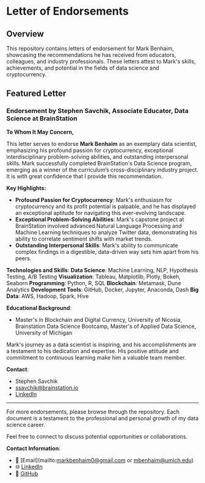 # Letter of Endorsements

## Overview
This repository contains letters of endorsement for Mark Benhaim, showcasing the recommendations he has received from educators, colleagues, and industry professionals. These letters attest to Mark's skills, achievements, and potential in the fields of data science and cryptocurrency.

## Featured Letter

### Endorsement by Stephen Savchik, Associate Educator, Data Science at BrainStation

**To Whom It May Concern,**

This letter serves to endorse **Mark Benhaim** as an exemplary data scientist, emphasizing his profound passion for cryptocurrency, exceptional interdisciplinary problem-solving abilities, and outstanding interpersonal skills. Mark successfully completed BrainStation's Data Science program, emerging as a winner of the curriculum’s cross-disciplinary industry project. It is with great confidence that I provide this recommendation.

**Key Highlights:**

- **Profound Passion for Cryptocurrency**: Mark's enthusiasm for cryptocurrency and its profit potential is palpable, and he has displayed an exceptional aptitude for navigating this ever-evolving landscape.
- **Exceptional Problem-Solving Abilities**: Mark's capstone project at BrainStation involved advanced Natural Language Processing and Machine Learning techniques to analyze Twitter data, demonstrating his ability to correlate sentiment shifts with market trends.
- **Outstanding Interpersonal Skills**: Mark's ability to communicate complex findings in a digestible, data-driven way sets him apart from his peers.

**Technologies and Skills**:
  **Data Science**: Machine Learning, NLP, Hypothesis Testing, A/B Testing
  **Visualization**: Tableau, Matplotlib, Plotly, Bokeh, Seaborn
  **Programming**: Python, R, SQL
  **Blockchain**: Metamask, Dune Analytics
  **Development Tools**: GitHub, Docker, Jupyter, Anaconda, Dash
  **Big Data**: AWS, Hadoop, Spark, Hive

**Educational Background**:
- Master's in Blockchain and Digital Currency, University of Nicosia, Brainstation Data Science Bootcamp, Master's of Applied Data Science, University of Michigan

Mark's journey as a data scientist is inspiring, and his accomplishments are a testament to his dedication and expertise. His positive attitude and commitment to continuous learning make him a valuable team member.

**Contact**:
- Stephen Savchik
- ssavchik@brainstation.io
- [LinkedIn](https://www.linkedin.com/in/stephensavchik/)

---

For more endorsements, please browse through the repository. Each document is a testament to the professional and personal growth of my data science career.

Feel free to connect to discuss potential opportunities or collaborations.

**Contact Information**:
- 📧 [Email](mailto:markbenhaim0@gmail.com or mbenhaim@umich.edu)
- 🌐 [LinkedIn](https://www.linkedin.com/in/mark-benhaim)
- 📁 [GitHub](https://github.com/benhaim23)
